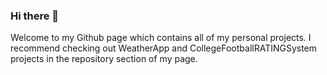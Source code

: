 ### Hi there 👋

Welcome to my Github page which contains all of my personal projects. I recommend checking out WeatherApp and CollegeFootballRATINGSystem projects in the repository section of my page.

